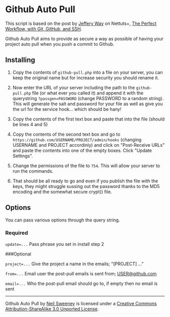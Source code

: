 Github Auto Pull
===============================================================================

This script is based on the post by [Jeffery Way](http://jeffrey-way.com/) on 
Nettuts+,  [The Perfect Workflow, with Git, GitHub, and SSH](http://net.tutsplus.com/tutorials/other/the-perfect-workflow-with-git-github-and-ssh/).

Github Auto Pull aims to provide as secure a way as possible of having your 
project auto pull when you push a commit to Github.


Installing
-------------------------------------------------------------------------------

1. Copy the contents of `github-pull.php` into a file on your server, you can keep the original name but for increase security you should rename it.

2. Now enter the URL of your server including the path to the `github-pull.php` file (or what ever you called it) and append it with the querystring `?passgen=PASSWORD` (change PASSWORD to a random string). This will generate the salt and password for your file as well as give you the url for the service hook… which should be hany!

3. Copy the contents of the first text box and paste that into the file (should be lines 4 and 5) 

4. Copy the contents of the second text box and go to `https://github.com/USERNAME/PROJECT/admin/hooks` (changing USERNAME and PROJECT accordinly) and click on "Post-Receive URLs" and paste the contents into one of the empty boxes. Click "Update Settings".

5. Change the permissions of the file to `754`. This will allow your server to run the commands.

6. That should be all ready to go and even if you publish the file with the keys, they might struggle sussing out the password thanks to the MD5 encoding and the somewhat secure crypt() file.


Options
-------------------------------------------------------------------------------

You can pass various options through the query string.

### Required

`update=...`
Pass phrase you set in install step 2


###Optional

`project=...` 
Give the project a name in the emails; "[PROJECT] ..."

`from=...`
Email user the post-pull emails is sent from; USER@github.com

`email=...`
Who the post-pull email should go to, if empty then no email is sent


-------------------------------------------------------------------------------
Github Auto Pull by [Neil Sweeney](http://wolfiezero.com/) is licensed under a 
[Creative Commons Attribution-ShareAlike 3.0 Unported License](http://creativecommons.org/licenses/by-sa/3.0/).
